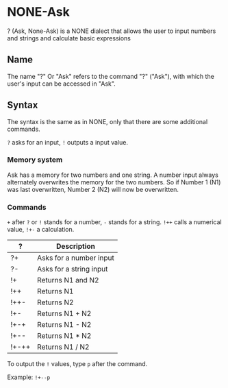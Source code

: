# NONE-Ask
? (Ask, None-Ask) is a NONE dialect that allows the user to input numbers and strings and calculate basic expressions

## Name
The name "?" Or "Ask" refers to the command "?" ("Ask"), with which the user's input can be accessed in "Ask".

## Syntax
The syntax is the same as in NONE, only that there are some additional commands.

```?``` asks for an input, ```!``` outputs a input value.

### Memory system
Ask has a memory for two numbers and one string. A number input always alternately overwrites the memory for the two numbers. So if Number 1 (N1) was last overwritten, Number 2 (N2) will now be overwritten.

### Commands
```+``` after ```?``` or ```!``` stands for a number, ```-``` stands for a string. ```!++``` calls a numerical value, ```!+-``` a calculation.

| ? | Description |
| ------------- | ------------- |
| ?+ | Asks for a number input |
| ?- | Asks for a string input |
| !+ | Returns N1 and N2 |
| !++ | Returns N1 |
| !++- | Returns N2 |
| !+- | Returns N1 + N2 |
| !+-+ | Returns N1 - N2 |
| !+-- | Returns N1 * N2 |
| !+-++ | Returns N1 / N2 |

To output the ```!``` values, type ```p``` after the command.

Example: ```!+--p```
